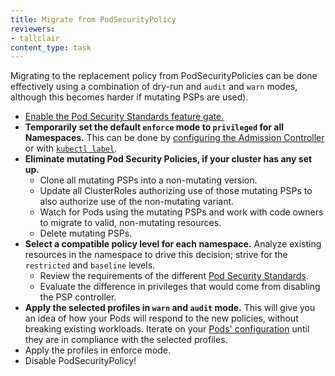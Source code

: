 ```yaml
---
title: Migrate from PodSecurityPolicy
reviewers:
- tallclair
content_type: task
---
```


<!-- overview -->

Migrating to the replacement policy from PodSecurityPolicies can be done effectively using a combination of dry-run and `audit` and `warn` modes, although this becomes harder if mutating PSPs are used).

<!-- body -->

- [Enable the Pod Security Standards feature gate.](/docs/concepts/security/namespace-controls-pod-security#enabling-the-alpha-feature)
- **Temporarily set the default `enforce` mode to `privileged` for all Namespaces.** This can be done by [configuring the Admission Controller](/docs/concepts/security/namespace-controls-pod-security#configuring-the-admission-controller) or with [`kubectl label`](/docs/concepts/security/namespace-controls-pod-security#applying-to-all-namespaces).
- **Eliminate mutating Pod Security Policies, if your cluster has any set up.**
  - Clone all mutating PSPs into a non-mutating version.
  - Update all ClusterRoles authorizing use of those mutating PSPs to also authorize use of the non-mutating variant.
  - Watch for Pods using the mutating PSPs and work with code owners to migrate to valid, non-mutating resources.
  - Delete mutating PSPs.
- **Select a compatible policy level for each namespace.** Analyze existing resources in the namespace to drive this decision; strive for the `restricted` and `baseline` levels.
  - Review the requirements of the different [Pod Security Standards](/docs/concepts/security/pod-security-standards).
  - Evaluate the difference in privileges that would come from disabling the PSP controller.
- **Apply the selected profiles in `warn` and `audit` mode.** This will give you an idea of how your Pods will respond to the new policies, without breaking existing workloads. Iterate on your [Pods' configuration](/docs/concepts/security/namespace-controls-pod-security#configuring-pods) until they are in compliance with the selected profiles.
- Apply the profiles in enforce mode.
- Disable PodSecurityPolicy!